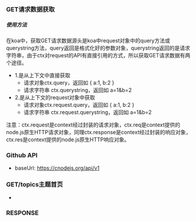 ### GET请求数据获取
##### 使用方法
在koa中，获取GET请求数据源头是koa中request对象中的query方法或querystring方法，query返回是格式化好的参数对象，querystring返回的是请求字符串，由于ctx对request的API有直接引用的方式，所以获取GET请求数据有两个途径。

- 1.是从上下文中直接获取
  - 请求对象ctx.query，返回如 { a:1, b:2 }
  - 请求字符串 ctx.querystring，返回如 a=1&b=2
- 2.是从上下文的request对象中获取
  - 请求对象ctx.request.query，返回如 { a:1, b:2 }
  - 请求字符串 ctx.request.querystring，返回如 a=1&b=2

注意：ctx.request是context经过封装的请求对象，ctx.req是context提供的node.js原生HTTP请求对象，同理ctx.response是context经过封装的响应对象，ctx.res是context提供的node.js原生HTTP响应对象。

### Github API
- baseUrl: https://cnodejs.org/api/v1
### GET/topics主题首页
- 


### RESPONSE
